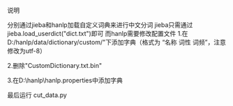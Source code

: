说明

分别通过jieba和hanlp加载自定义词典来进行中文分词
jieba只需通过jieba.load_userdict("dict.txt")即可
而hanlp需要修改配置文件
1.在D:/hanlp/data/dictionary/custom/"下添加字典（格式为 “名称 词性 词频”，注意修改为utf-8）

2.删除"CustomDictionary.txt.bin"

3.在D:\hanlp\hanlp.properties中添加字典

最后运行 cut_data.py
